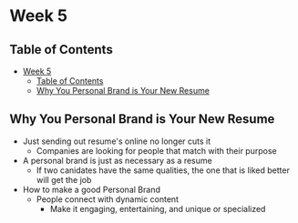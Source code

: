 # Week 5

## Table of Contents

- [Week 5](#week-5)
  - [Table of Contents](#table-of-contents)
  - [Why You Personal Brand is Your New Resume](#why-you-personal-brand-is-your-new-resume)

## Why You Personal Brand is Your New Resume

- Just sending out resume's online no longer cuts it
  - Companies are looking for people that match with their purpose
- A personal brand is just as necessary as a resume
  - If two canidates have the same qualities, the one that is liked better will get the job
- How to make a good Personal Brand
  - People connect with dynamic content
    - Make it engaging, entertaining, and unique or specialized
